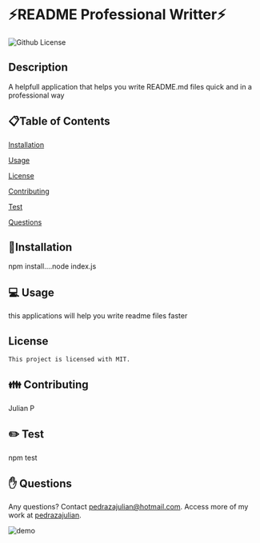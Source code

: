 # ⚡README Professional Writter⚡

  ![Github License](https://img.shields.io/badge/license-MIT-blue.svg)
  

  ## Description
  A helpfull application that helps you write README.md files quick and in a professional way
  
  <ur>
  
  ## 📋Table of Contents

  [Installation](#installation)

  [Usage](#usage)

  
[License](#license)

  
  [Contributing](#contributing)

  [Test](#test)
  
  [Questions](#questions)

  
  ## 💾Installation  
  npm install....node index.js

  <ur>

  ## 💻 Usage  
  this applications will help you write readme files faster
  ## License 
    This project is licensed with MIT.

  <ur>

  ## 👪 Contributing  

  Julian P
  
  <ur>

  ## ✏️ Test 
  npm test
  <ur>

  ## ✋ Questions 
  Any questions? Contact pedrazajulian@hotmail.com. Access more of my work at [pedrazajulian](https://github.com/pedrazajulian/).


 ![demo](https://media.giphy.com/media/pXCjE1iPeP9mCJOFeq/giphy.gif)

